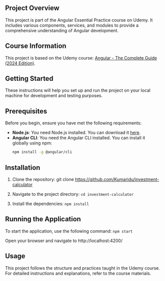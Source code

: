 ## Project Overview
This project is part of the Angular Essential Practice course on Udemy. It includes various components, services, and modules to provide a comprehensive understanding of Angular development.

## Course Information
This project is based on the Udemy course: [Angular - The Complete Guide (2024 Edition)](https://www.udemy.com/course/the-complete-guide-to-angular-2/).

## Getting Started
These instructions will help you set up and run the project on your local machine for development and testing purposes.

## Prerequisites
Before you begin, ensure you have met the following requirements:
- **Node.js**: You need Node.js installed. You can download it [here](https://nodejs.org/).
- **Angular CLI**: You need the Angular CLI installed. You can install it globally using npm:
  ```bash
  npm install -g @angular/cli

## Installation

1. Clone the repository:
git clone https://github.com/Kumaridu/investment-calculator

2. Navigate to the project directory:
`cd investment-calculator`

3. Install the dependencies:
`npm install`

## Running the Application

To start the application, use the following command:
`npm start`

Open your browser and navigate to http://localhost:4200/

## Usage

This project follows the structure and practices taught in the Udemy course. For detailed instructions and explanations, refer to the course materials.
